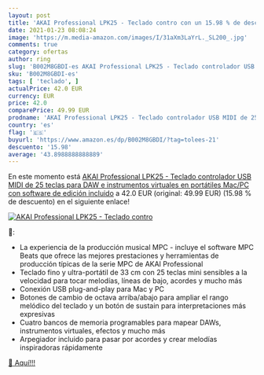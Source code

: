 ```yaml
---
layout: post
title: 'AKAI Professional LPK25 - Teclado contro con un 15.98 % de descuento'
date: 2021-01-23 08:08:24
image: 'https://m.media-amazon.com/images/I/31aXm3LaYrL._SL200_.jpg'
comments: true
category: ofertas
author: ring
slug: 'B002M8GBDI-es AKAI Professional LPK25 - Teclado controlador USB MIDI de...'
sku: 'B002M8GBDI-es'
tags: [ 'teclado', ]
actualPrice: 42.0 EUR
currency: EUR
price: 42.0
comparePrice: 49.99 EUR
prodname: 'AKAI Professional LPK25 - Teclado controlador USB MIDI de 25 teclas para DAW e instrumentos virtuales en portátiles  Mac/PC  con software de edición incluido'
country: 'es'
flag: '🇪🇸'
buyurl: 'https://www.amazon.es/dp/B002M8GBDI/?tag=tolees-21'
descuento: '15.98'
average: '43.8988888888889'
---
```


En este momento está [AKAI Professional LPK25 - Teclado controlador USB MIDI de 25 teclas para DAW e instrumentos virtuales en portátiles  Mac/PC  con software de edición incluido](https://www.amazon.es/dp/B002M8GBDI/?tag=tolees-21) a 42.0 EUR (original: 49.99 EUR) (15.98 %  de descuento) en el siguiente enlace!

[![AKAI Professional LPK25 - Teclado contro](https://m.media-amazon.com/images/I/31aXm3LaYrL._SL200_.jpg)](https://www.amazon.es/dp/B002M8GBDI/?tag=tolees-21)

🔎:

- La experiencia de la producción musical MPC - incluye el software MPC Beats que ofrece las mejores prestaciones y herramientas de producción típicas de la serie MPC de AKAI Professional
- Teclado fino y ultra-portátil de 33 cm con 25 teclas mini sensibles a la velocidad para tocar melodías, líneas de bajo, acordes y mucho más
- Conexión USB plug-and-play para Mac y PC
- Botones de cambio de octava arriba/abajo para ampliar el rango melódico del teclado y un botón de sustain para interpretaciones más expresivas
- Cuatro bancos de memoria programables para mapear DAWs, instrumentos virtuales, efectos y mucho más
- Arpegiador incluido para pasar por acordes y crear melodías inspiradoras rápidamente

[🛒 Aquí!!!](https://www.amazon.es/dp/B002M8GBDI/?tag=tolees-21)
